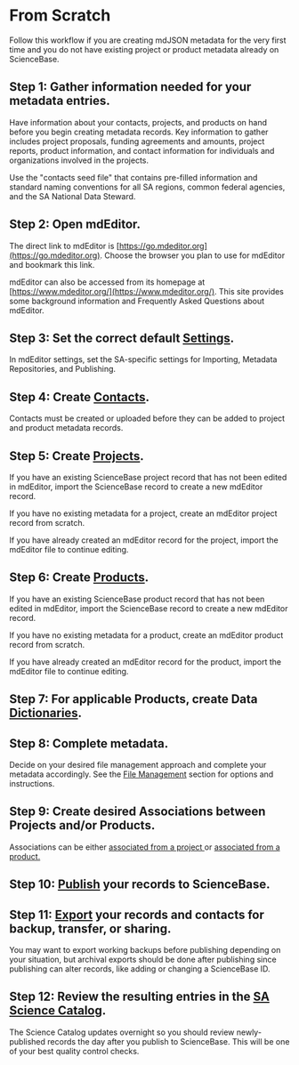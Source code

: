 # From Scratch

Follow this workflow if you are creating mdJSON metadata for the very first time and you do not have existing project or product metadata already on ScienceBase.

## Step 1: Gather information needed for your metadata entries.

Have information about your contacts, projects, and products on hand before you begin creating metadata records. Key information to gather includes project proposals, funding agreements and amounts, project reports, product information, and contact information for individuals and organizations involved in the projects.

Use the "contacts seed file" that contains pre-filled information and standard naming conventions for all SA regions, common federal agencies, and the SA National Data Steward.

## Step 2: Open mdEditor.

The direct link to mdEditor is [https://go.mdeditor.org](https://go.mdeditor.org). Choose the browser you plan to use for mdEditor and bookmark this link.

mdEditor can also be accessed from its homepage at [https://www.mdeditor.org/](https://www.mdeditor.org/). This site provides some background information and Frequently Asked Questions about mdEditor.

## Step 3: Set the correct default [Settings](../settings.md).

In mdEditor settings, set the SA-specific settings for Importing, Metadata Repositories, and Publishing.

## Step 4: Create [Contacts](../contacts/).

Contacts must be created or uploaded before they can be added to project and product metadata records.

## Step 5: Create [Projects](../project-entry-guidance/).

If you have an existing ScienceBase project record that has not been edited in mdEditor, import the ScienceBase record to create a new mdEditor record.

If you have no existing metadata for a project, create an mdEditor project record from scratch.

If you have already created an mdEditor record for the project, import the mdEditor file to continue editing.

## Step 6: Create [Products](../product-entry-guidance/).

If you have an existing ScienceBase product record that has not been edited in mdEditor, import the ScienceBase record to create a new mdEditor record.

If you have no existing metadata for a product, create an mdEditor product record from scratch.

If you have already created an mdEditor record for the product, import the mdEditor file to continue editing.

## Step 7: For applicable Products, create Data [Dictionaries](../product-entry-guidance/dictionaries-tab-product.md).

## Step 8: Complete metadata.

Decide on your desired file management approach and complete your metadata accordingly. See the [File Management](../data-management/) section for options and instructions.

## Step 9: Create desired Associations between Projects and/or Products.

Associations can be either [associated from a project ](../project-entry-guidance/associating-records.md)or [associated from a product.](../product-entry-guidance/associating-records-products.md)

## Step 10: [Publish](../publish/) your records to ScienceBase.

## Step 11: [Export](../data-management/export.md) your records and contacts for backup, transfer, or sharing.

You may want to export working backups before publishing depending on your situation, but archival exports should be done after publishing since publishing can alter records, like adding or changing a ScienceBase ID.

## Step 12: Review the resulting entries in the [SA Science Catalog](https://www.fws.gov/science/catalog/).

The Science Catalog updates overnight so you should review newly-published records the day after you publish to ScienceBase. This will be one of your best quality control checks.

